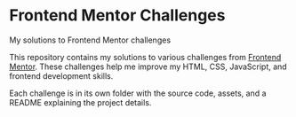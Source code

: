 # Frontend Mentor Challenges
My solutions to Frontend Mentor challenges

This repository contains my solutions to various challenges from [Frontend Mentor](https://www.frontendmentor.io/). These challenges help me improve my HTML, CSS, JavaScript, and frontend development skills.

Each challenge is in its own folder with the source code, assets, and a README explaining the project details.

